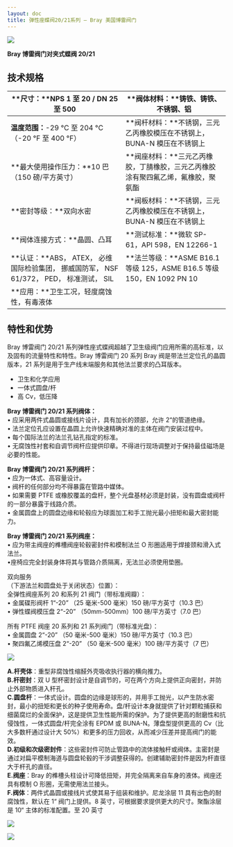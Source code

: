 ```yaml
---
layout: doc
title: 弹性座蝶阀20/21系列 – Bray 美国博雷阀门
---
```


![](/2022/09/s20-21_01thumbnail-e1664248433467.png)

**Bray 博雷阀门对夹式蝶阀 20/21**

## 技术规格

| **尺寸：**NPS 1 至 20 / DN 25 至 500                                                     | **阀体材料：**铸铁、铸铁、不锈钢、铝                                             |
| ---------------------------------------------------------------------------------------- | -------------------------------------------------------------------------------- |
| **温度范围：**\-29 °C 至 204 °C（-20 °F 至 400 °F）                                      | **阀杆材料：**不锈钢，三元乙丙橡胶模压在不锈钢上，BUNA-N 模压在不锈钢上          |
| **最大使用操作压力：**10 巴 （150 磅/平方英寸）                                          | **阀座材料：**三元乙丙橡胶，丁腈橡胶，三元乙丙橡胶涂有聚四氟乙烯，氟橡胶，聚氨酯 |
| **密封等级：**双向水密                                                                   | **阀板材料：**不锈钢，三元乙丙橡胶模压在不锈钢上，BUNA-N 模压在不锈钢上          |
| **阀体连接方式：**晶圆、凸耳                                                             | **测试标准：**微软 SP-61，API 598，EN 12266-1                                    |
| **认证：**ABS， ATEX， 必维国际检验集团， 挪威国防军， NSF 61/372， PED， 标准测试， SIL | **法兰等级：**ASME B16.1 等级 125，ASME B16.5 等级 150，EN 1092 PN 10            |
| **应用：**卫生工况，轻度腐蚀性，有毒液体                                                 |

## 特性和优势

Bray 博雷阀门 20/21 系列弹性座式蝶阀超越了卫生级阀门应用所需的高标准，以及固有的流量特性和特性。Bray 博雷阀门 20 系列 Bray 阀是带法兰定位孔的晶圆版本，21 系列是用于生产线末端服务和其他法兰要求的凸耳版本。

- 卫生和化学应用
- 一体式圆盘/杆
- 高 Cv，低压降

**Bray 博雷阀门 20/21 系列阀体：**  
• 应采用两件式晶圆或接线片设计，具有加长的颈部，允许 2“的管道绝缘。  
• 法兰定位孔应设置在晶圆上允许快速精确对准的主体在阀门安装过程中。  
• 每个国际法兰的法兰孔钻孔指定的标准。  
• 无腐蚀性衬套和自调节阀杆应提供印章。不得进行现场调整对于保持最佳磁场是必要的性能。

**Bray 博雷阀门 20/21 系列阀杆：**  
• 应为一体式、高容量设计。  
• 阀杆的任何部分均不得暴露在管路中媒体。  
• 如果需要 PTFE 或橡胶覆盖的盘杆，整个光盘基材必须是封装，没有圆盘或阀杆的一部分暴露于线路介质。  
• 金属圆盘上的圆盘边缘和轮毂应为球面加工和手工抛光最小扭矩和最大密封能力。

**Bray 博雷阀门 20/21 系列阀座：**  
• 应为带主阀座的榫槽阀座轮毂密封件和模制法兰 O 形圈适用于焊接颈和滑入式法兰。  
•座椅应完全封装身体将其与管路介质隔离，无法兰必须使用垫圈。

双向服务  
（下游法兰和圆盘处于关闭状态）位置）：  
全弹性阀座系列 20 和系列 21 阀门（带标准阀瓣）：  
• 金属碟形阀杆 1“-20” （25 毫米-500 毫米）150 磅/平方英寸（10.3 巴）  
• 弹性蝶阀模压盘 2“-20” （50mm-500mm）100 磅/平方英寸（7.0 巴）

所有 PTFE 阀座 20 系列和 21 系列阀门（带标准光盘）：  
• 金属圆盘 2“-20” （50 毫米-500 毫米）150 磅/平方英寸（10.3 巴）  
• 聚四氟乙烯模压盘 2“-20” （50 毫米-500 毫米）100 磅/平方英寸（7 巴）

![](/2022/09/20-21-min-1-721x1024.jpg)

**A.杆壳体**：重型非腐蚀性缩醛外壳吸收执行器的横向推力。  
**B.杆密封**：双 U 型杯密封设计是自调节的，可在两个方向上提供正向密封，并防止外部物质进入杆孔。  
**C.圆盘杆**：一体式设计。圆盘的边缘是球形的，并用手工抛光，以产生防水密封，最小的扭矩和更长的种子使用寿命。盘/杆设计本身就提供了针对颗粒捕获和细菌腐烂的全面保护，这是提供卫生性能所需的保护。为了提供更高的耐磨性和抗侵蚀性，一体式圆盘/杆完全涂有 EPDM 或 BUNA-N。薄盘型提供更高的 Cv（比大多数杆通过设计大 50%）和更多的压力回收，从而减少压差并提高阀门的能效。  
**D.初级和次级密封件**：这些密封件可防止管路中的流体接触杆或阀体。主密封是通过对扁平模制海道与圆盘轮毂的干涉调整获得的。创建辅助密封件是因为杆直径大于杆孔的直径。  
**E.阀座**：Bray 的榫槽头柱设计可降低扭矩，并完全隔离来自车身的液体。阀座还具有模制 O 形圈，无需使用法兰接头。  
**F.阀体**：两件式晶圆或接线片式使其易于组装和维护。尼龙涂层 11 具有出色的耐腐蚀性，默认在 1“ 阀门上提供。8 英寸，可根据要求提供更大的尺寸。聚酯涂层是 10“ 主体的标准配置。至 20 英寸

![](/2022/10/%E6%88%AA%E5%B1%8F2022-10-14-%E4%B8%8A%E5%8D%8810.26.03-1024x488.png)

![](/2022/10/%E6%88%AA%E5%B1%8F2022-10-14-%E4%B8%8A%E5%8D%8810.26.17-1024x655.png)
